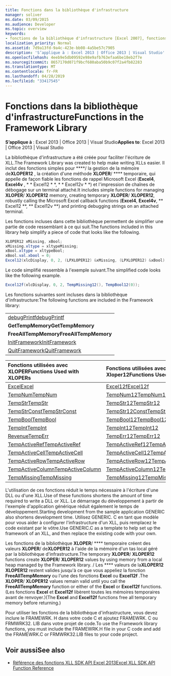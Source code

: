 ```yaml
---
title: Fonctions dans la bibliothèque d'infrastructure
manager: soliver
ms.date: 03/09/2015
ms.audience: Developer
ms.topic: overview
keywords:
- fonctions de la bibliothèque d'infrastructure [Excel 2007], fonctions [Excel 2007], bibliothèque de l'infrastructure
localization_priority: Normal
ms.assetid: 7d9a13fd-9a4c-423e-bb08-4a5be57c7905
description: 'S’applique à : Excel 2013 | Office 2013 | Visual Studio'
ms.openlocfilehash: 4eeb9e5db09592e98e9afb763efaa6be18eb2f7e
ms.sourcegitcommit: 8657170d071f9bcf680aba50b9c07f2a4fb82283
ms.translationtype: MT
ms.contentlocale: fr-FR
ms.lasthandoff: 04/28/2019
ms.locfileid: "33417545"
---
```

# <a name="functions-in-the-framework-library"></a><span data-ttu-id="45282-104">Fonctions dans la bibliothèque d'infrastructure</span><span class="sxs-lookup"><span data-stu-id="45282-104">Functions in the Framework Library</span></span>

<span data-ttu-id="45282-105">**S’applique à** : Excel 2013 | Office 2013 | Visual Studio</span><span class="sxs-lookup"><span data-stu-id="45282-105">**Applies to**: Excel 2013 | Office 2013 | Visual Studio</span></span> 
  
<span data-ttu-id="45282-106">La bibliothèque d'infrastructure a été créée pour faciliter l'écriture de XLL.</span><span class="sxs-lookup"><span data-stu-id="45282-106">The Framework Library was created to help make writing XLLs easier.</span></span> <span data-ttu-id="45282-107">Il inclut des fonctions simples pour \*\*\*\*/ la gestion de la mémoire de**XLOPER12** , la création d'une méthode **XLOPER**/ \*\*\*\* temporaire, qui appelle de façon fiable les fonctions de rappel Microsoft Excel (**Excel4**, **Excel4v** , \* \* Excel12 \* \*, \* \* Excel12v \* \*) et l'impression de chaînes de débogage sur un terminal attaché.</span><span class="sxs-lookup"><span data-stu-id="45282-107">It includes simple functions for managing **XLOPER**/ **XLOPER12** memory, creating temporary **XLOPER**/ **XLOPER12**, robustly calling the Microsoft Excel callback functions (**Excel4**, **Excel4v**, \*\* Excel12 \*\*, \*\* Excel12v \*\*) and printing debugging strings on an attached terminal.</span></span>
  
<span data-ttu-id="45282-108">Les fonctions incluses dans cette bibliothèque permettent de simplifier une partie de code ressemblant à ce qui suit.</span><span class="sxs-lookup"><span data-stu-id="45282-108">The functions included in this library help simplify a piece of code that looks like the following.</span></span>
  
```cs
XLOPER12 xMissing, xBool;
xMissing.xltype = xltypeMissing;
xBool.xltype = xltypeBool;
xBool.val.xbool = 0;
Excel12(xlcDisplay, 0, 2, (LPXLOPER12) &xMissing, (LPXLOPER12) &xBool);
```

<span data-ttu-id="45282-109">Le code simplifié ressemble à l'exemple suivant.</span><span class="sxs-lookup"><span data-stu-id="45282-109">The simplified code looks like the following example.</span></span>
  
```cs
Excel12f(xlcDisplay, 0, 2, TempMissing12(), TempBool12(0));
```

<span data-ttu-id="45282-110">Les fonctions suivantes sont incluses dans la bibliothèque d'infrastructure:</span><span class="sxs-lookup"><span data-stu-id="45282-110">The following functions are included in the Framework library:</span></span>
  
||
|:-----|
|[<span data-ttu-id="45282-111">debugPrintf</span><span class="sxs-lookup"><span data-stu-id="45282-111">debugPrintf</span></span>](debugprintf.md) <br/> |
|<span data-ttu-id="45282-112">**GetTempMemory**</span><span class="sxs-lookup"><span data-stu-id="45282-112">**GetTempMemory**</span></span> <br/> |
|<span data-ttu-id="45282-113">**FreeAllTempMemory**</span><span class="sxs-lookup"><span data-stu-id="45282-113">**FreeAllTempMemory**</span></span> <br/> |
|[<span data-ttu-id="45282-114">InitFramework</span><span class="sxs-lookup"><span data-stu-id="45282-114">InitFramework</span></span>](initframework.md) <br/> |
|[<span data-ttu-id="45282-115">QuitFramework</span><span class="sxs-lookup"><span data-stu-id="45282-115">QuitFramework</span></span>](quitframework.md) <br/> |
   
|<span data-ttu-id="45282-116">**Fonctions utilisées avec XLOPER**</span><span class="sxs-lookup"><span data-stu-id="45282-116">**Functions Used with XLOPERs**</span></span>|<span data-ttu-id="45282-117">**Fonctions utilisées avec Xloper12**</span><span class="sxs-lookup"><span data-stu-id="45282-117">**Functions Used with XLOPER12s**</span></span>|
|:-----|:-----|
|[<span data-ttu-id="45282-118">Excel</span><span class="sxs-lookup"><span data-stu-id="45282-118">Excel</span></span>](excel-excel12f.md) <br/> |[<span data-ttu-id="45282-119">Excel12f</span><span class="sxs-lookup"><span data-stu-id="45282-119">Excel12f</span></span>](excel-excel12f.md) <br/> |
|[<span data-ttu-id="45282-120">TempNum</span><span class="sxs-lookup"><span data-stu-id="45282-120">TempNum</span></span>](tempnum-tempnum12.md) <br/> |[<span data-ttu-id="45282-121">TempNum12</span><span class="sxs-lookup"><span data-stu-id="45282-121">TempNum12</span></span>](tempnum-tempnum12.md) <br/> |
|[<span data-ttu-id="45282-122">TempStr</span><span class="sxs-lookup"><span data-stu-id="45282-122">TempStr</span></span>](tempstr.md) <br/> |[<span data-ttu-id="45282-123">TempStr12</span><span class="sxs-lookup"><span data-stu-id="45282-123">TempStr12</span></span>](tempstrconst-tempstr12.md) <br/> |
|[<span data-ttu-id="45282-124">TempStrConst</span><span class="sxs-lookup"><span data-stu-id="45282-124">TempStrConst</span></span>](tempstrconst-tempstr12.md) <br/> |[<span data-ttu-id="45282-125">TempStr12Const</span><span class="sxs-lookup"><span data-stu-id="45282-125">TempStr12Const</span></span>](tempstrconst-tempstr12.md) <br/> |
|[<span data-ttu-id="45282-126">TempBool</span><span class="sxs-lookup"><span data-stu-id="45282-126">TempBool</span></span>](tempbool-tempbool12.md) <br/> |[<span data-ttu-id="45282-127">TempBool12</span><span class="sxs-lookup"><span data-stu-id="45282-127">TempBool12</span></span>](tempbool-tempbool12.md) <br/> |
|[<span data-ttu-id="45282-128">TempInt</span><span class="sxs-lookup"><span data-stu-id="45282-128">TempInt</span></span>](tempint-tempint12.md) <br/> |[<span data-ttu-id="45282-129">TempInt12</span><span class="sxs-lookup"><span data-stu-id="45282-129">TempInt12</span></span>](tempint-tempint12.md) <br/> |
|[<span data-ttu-id="45282-130">Revenue</span><span class="sxs-lookup"><span data-stu-id="45282-130">TempErr</span></span>](temperr-temperr12.md) <br/> |[<span data-ttu-id="45282-131">TempErr12</span><span class="sxs-lookup"><span data-stu-id="45282-131">TempErr12</span></span>](temperr-temperr12.md) <br/> |
|[<span data-ttu-id="45282-132">TempActiveRef</span><span class="sxs-lookup"><span data-stu-id="45282-132">TempActiveRef</span></span>](tempactiveref-tempactiveref12.md) <br/> |[<span data-ttu-id="45282-133">TempActiveRef12</span><span class="sxs-lookup"><span data-stu-id="45282-133">TempActiveRef12</span></span>](tempactiveref-tempactiveref12.md) <br/> |
|[<span data-ttu-id="45282-134">TempActiveCell</span><span class="sxs-lookup"><span data-stu-id="45282-134">TempActiveCell</span></span>](tempactivecell-tempactivecell12.md) <br/> |[<span data-ttu-id="45282-135">TempActiveCell12</span><span class="sxs-lookup"><span data-stu-id="45282-135">TempActiveCell12</span></span>](tempactivecell-tempactivecell12.md) <br/> |
|[<span data-ttu-id="45282-136">TempActiveRow</span><span class="sxs-lookup"><span data-stu-id="45282-136">TempActiveRow</span></span>](tempactiverow-tempactiverow12.md) <br/> |[<span data-ttu-id="45282-137">TempActiveRow12</span><span class="sxs-lookup"><span data-stu-id="45282-137">TempActiveRow12</span></span>](tempactiverow-tempactiverow12.md) <br/> |
|[<span data-ttu-id="45282-138">TempActiveColumn</span><span class="sxs-lookup"><span data-stu-id="45282-138">TempActiveColumn</span></span>](tempactivecolumn-tempactivecolumn12.md) <br/> |[<span data-ttu-id="45282-139">TempActiveColumn12</span><span class="sxs-lookup"><span data-stu-id="45282-139">TempActiveColumn12</span></span>](tempactivecolumn-tempactivecolumn12.md) <br/> |
|[<span data-ttu-id="45282-140">TempMissing</span><span class="sxs-lookup"><span data-stu-id="45282-140">TempMissing</span></span>](tempmissing-tempmissing12.md) <br/> |[<span data-ttu-id="45282-141">TempMissing12</span><span class="sxs-lookup"><span data-stu-id="45282-141">TempMissing12</span></span>](tempmissing-tempmissing12.md) <br/> |
   
<span data-ttu-id="45282-142">L'utilisation de ces fonctions réduit le temps nécessaire à l'écriture d'une DLL ou d'une XLL.</span><span class="sxs-lookup"><span data-stu-id="45282-142">Use of these functions shortens the amount of time required to write a DLL or XLL.</span></span> <span data-ttu-id="45282-143">Le démarrage du développement à partir de l'exemple d'application générique réduit également le temps de développement.</span><span class="sxs-lookup"><span data-stu-id="45282-143">Starting development from the sample application GENERIC also shortens development time.</span></span> <span data-ttu-id="45282-144">Utilisez GENERIC. C en tant que modèle pour vous aider à configurer l'infrastructure d'un XLL, puis remplacez le code existant par le vôtre.</span><span class="sxs-lookup"><span data-stu-id="45282-144">Use GENERIC.C as a template to help set up the framework of an XLL, and then replace the existing code with your own.</span></span>
  
<span data-ttu-id="45282-145">Les fonctions de la bibliothèque **XLOPER**/ \*\*\*\* temporaire créent des valeurs **XLOPER**/ de**XLOPER12** à l'aide de la mémoire d'un tas local géré par la bibliothèque d'infrastructure.</span><span class="sxs-lookup"><span data-stu-id="45282-145">The temporary **XLOPER**/ **XLOPER12** functions create **XLOPER**/ **XLOPER12** values by using memory from a local heap managed by the Framework library.</span></span> <span data-ttu-id="45282-146">/ Les \*\*\*\* valeurs de la**XLOPER12 XLOPER12** restent valides jusqu'à ce que vous appeliez la fonction **FreeAllTempMemory** ou l'une des fonctions **Excel** ou **Excel12f** .</span><span class="sxs-lookup"><span data-stu-id="45282-146">The **XLOPER**/ **XLOPER12** values remain valid until you call the **FreeAllTempMemory** function or either of the **Excel** or **Excel12f** functions.</span></span> <span data-ttu-id="45282-147">(Les fonctions **Excel** et **Excel12f** libèrent toutes les mémoires temporaires avant de renvoyer.)</span><span class="sxs-lookup"><span data-stu-id="45282-147">(The **Excel** and **Excel12f** functions free all temporary memory before returning.)</span></span> 
  
<span data-ttu-id="45282-148">Pour utiliser les fonctions de la bibliothèque d'infrastructure, vous devez inclure le FRAMEWRK. H dans votre code C et ajoutez FRAMEWRK. C ou FRMWRK32. LIB dans votre projet de code.</span><span class="sxs-lookup"><span data-stu-id="45282-148">To use the Framework library functions, you must include the FRAMEWRK.H file in your C code and add the FRAMEWRK.C or FRMWRK32.LIB files to your code project.</span></span>
  
## <a name="see-also"></a><span data-ttu-id="45282-149">Voir aussi</span><span class="sxs-lookup"><span data-stu-id="45282-149">See also</span></span>

- [<span data-ttu-id="45282-150">Référence des fonctions XLL SDK API Excel 2013</span><span class="sxs-lookup"><span data-stu-id="45282-150">Excel XLL SDK API Function Reference</span></span>](excel-xll-sdk-api-function-reference.md)

